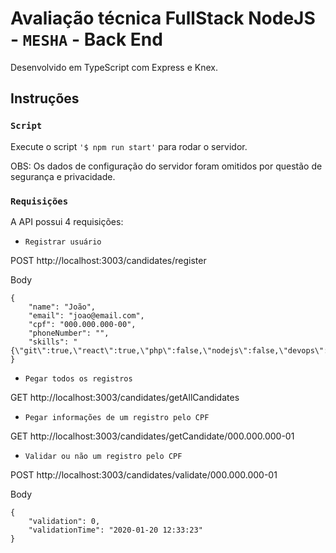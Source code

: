# Avaliação técnica FullStack NodeJS - `MESHA` - Back End

Desenvolvido em TypeScript com Express e Knex.

## Instruções

### `Script`

Execute o script `'$ npm run start'` para rodar o servidor.

OBS: Os dados de configuração do servidor foram omitidos por questão de segurança e privacidade.

### `Requisições`

A API possui 4 requisições:
- `Registrar usuário`

POST http://localhost:3003/candidates/register

Body


    {
        "name": "João",
        "email": "joao@email.com",
        "cpf": "000.000.000-00",
        "phoneNumber": "",
        "skills": "{\"git\":true,\"react\":true,\"php\":false,\"nodejs\":false,\"devops\":false,\"bancoDeDados\":true,\"typescript\":false}"
    }

- `Pegar todos os registros`

GET http://localhost:3003/candidates/getAllCandidates

- `Pegar informações de um registro pelo CPF`

GET http://localhost:3003/candidates/getCandidate/000.000.000-01

- `Validar ou não um registro pelo CPF`

POST http://localhost:3003/candidates/validate/000.000.000-01

Body


    {
        "validation": 0,
        "validationTime": "2020-01-20 12:33:23"
    }